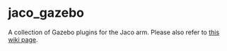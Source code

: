# jaco_gazebo

A collection of Gazebo plugins for the Jaco arm. Please also refer to [this wiki page](https://github.com/JenniferBuehler/jaco-arm-pkgs/wiki/Gazebo-plugins-for-controlling-the-joints). 

